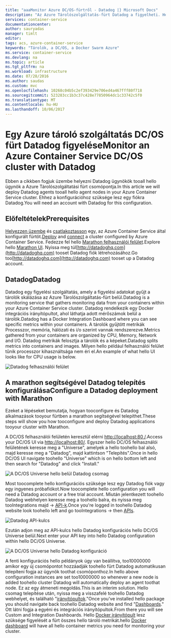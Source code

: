 ```yaml
---
title: "aaaMonitor Azure DC/OS-fürtről - Datadog |} Microsoft Docs"
description: "Az Azure Tárolószolgáltatás-fürt Datadog a figyelheti. Hello DC/OS webes felhasználói felület toodeploy hello Datadog ügynökök tooyour-fürt használatára."
services: container-service
documentationcenter: 
author: sauryadas
manager: timlt
editor: 
tags: acs, azure-container-service
keywords: "Tárolók, a DC/OS, a Docker Swarm Azure"
ms.service: container-service
ms.devlang: na
ms.topic: article
ms.tgt_pltfrm: na
ms.workload: infrastructure
ms.date: 07/28/2016
ms.author: saudas
ms.custom: mvc
ms.openlocfilehash: 10268c04b5c2ef393429e706ed4a467fff80f718
ms.sourcegitcommit: 523283cc1b3c37c428e77850964dc1c33742c5f0
ms.translationtype: MT
ms.contentlocale: hu-HU
ms.lasthandoff: 10/06/2017
---
```

# <a name="monitor-an-azure-container-service-dcos-cluster-with-datadog"></a><span data-ttu-id="cfdfa-105">Egy Azure tároló szolgáltatás DC/OS fürt Datadog figyelése</span><span class="sxs-lookup"><span data-stu-id="cfdfa-105">Monitor an Azure Container Service DC/OS cluster with Datadog</span></span>
<span data-ttu-id="cfdfa-106">Ebben a cikkben fogjuk üzembe helyezni Datadog ügynökök tooall hello ügynök a Azure Tárolószolgáltatási fürt csomópontja.</span><span class="sxs-lookup"><span data-stu-id="cfdfa-106">In this article we will deploy Datadog agents tooall hello agent nodes in your Azure Container Service cluster.</span></span> <span data-ttu-id="cfdfa-107">Ehhez a konfigurációhoz szüksége lesz egy fiókra Datadog.</span><span class="sxs-lookup"><span data-stu-id="cfdfa-107">You will need an account with Datadog for this configuration.</span></span> 

## <a name="prerequisites"></a><span data-ttu-id="cfdfa-108">Előfeltételek</span><span class="sxs-lookup"><span data-stu-id="cfdfa-108">Prerequisites</span></span>
<span data-ttu-id="cfdfa-109">[Helyezzen üzembe](container-service-deployment.md) és [csatlakoztasson](../container-service-connect.md) egy, az Azure Container Service által konfigurált fürtöt.</span><span class="sxs-lookup"><span data-stu-id="cfdfa-109">[Deploy](container-service-deployment.md) and [connect](../container-service-connect.md) a cluster configured by Azure Container Service.</span></span> <span data-ttu-id="cfdfa-110">Fedezze fel hello [Marathon felhasználói felület](container-service-mesos-marathon-ui.md).</span><span class="sxs-lookup"><span data-stu-id="cfdfa-110">Explore hello [Marathon UI](container-service-mesos-marathon-ui.md).</span></span> <span data-ttu-id="cfdfa-111">Nyissa meg túl[http://datadoghq.com](http://datadoghq.com) tooset Datadog fiók létrehozásához.</span><span class="sxs-lookup"><span data-stu-id="cfdfa-111">Go too[http://datadoghq.com](http://datadoghq.com) tooset up a Datadog account.</span></span> 

## <a name="datadog"></a><span data-ttu-id="cfdfa-112">Datadog</span><span class="sxs-lookup"><span data-stu-id="cfdfa-112">Datadog</span></span>
<span data-ttu-id="cfdfa-113">Datadog egy figyelési szolgáltatás, amely a figyelési adatokat gyűjt a tárolók skálázása az Azure Tárolószolgáltatás-fürt belül.</span><span class="sxs-lookup"><span data-stu-id="cfdfa-113">Datadog is a monitoring service that gathers monitoring data from your containers within your Azure Container Service cluster.</span></span> <span data-ttu-id="cfdfa-114">Datadog rendelkezik egy Docker integrációs irányítópultot, ahol láthatja adott mérőszámok belül a tárolók.</span><span class="sxs-lookup"><span data-stu-id="cfdfa-114">Datadog has a Docker Integration Dashboard where you can see specific metrics within your containers.</span></span> <span data-ttu-id="cfdfa-115">A tárolók gyűjtött metrikák Processzor, memória, hálózati és i/o szerint vannak rendszerezve.</span><span class="sxs-lookup"><span data-stu-id="cfdfa-115">Metrics gathered from your containers are organized by CPU, Memory, Network and I/O.</span></span> <span data-ttu-id="cfdfa-116">Datadog metrikák felosztja a tárolók és a képeket.</span><span class="sxs-lookup"><span data-stu-id="cfdfa-116">Datadog splits metrics into containers and images.</span></span> <span data-ttu-id="cfdfa-117">Milyen hello például felhasználói felület tűnik processzor kihasználtsága nem éri el.</span><span class="sxs-lookup"><span data-stu-id="cfdfa-117">An example of what hello UI looks like for CPU usage is below.</span></span>

![Datadog felhasználói felület](./media/container-service-monitoring/datadog4.png)

## <a name="configure-a-datadog-deployment-with-marathon"></a><span data-ttu-id="cfdfa-119">A marathon segítségével Datadog telepítés konfigurálása</span><span class="sxs-lookup"><span data-stu-id="cfdfa-119">Configure a Datadog deployment with Marathon</span></span>
<span data-ttu-id="cfdfa-120">Ezeket a lépéseket bemutatja, hogyan tooconfigure és Datadog alkalmazások tooyour fürtben a marathon segítségével telepíthet.</span><span class="sxs-lookup"><span data-stu-id="cfdfa-120">These steps will show you how tooconfigure and deploy Datadog applications tooyour cluster with Marathon.</span></span> 

<span data-ttu-id="cfdfa-121">A DC/OS felhasználói felületén keresztül elérni [http://localhost:80 /](http://localhost:80/).</span><span class="sxs-lookup"><span data-stu-id="cfdfa-121">Access your DC/OS UI via [http://localhost:80/](http://localhost:80/).</span></span> <span data-ttu-id="cfdfa-122">Egyszer hello DC/OS felhasználói felületének keresse meg a "Universe", amelyek a hello toohello bal alsó, majd keresse meg a "Datadog", majd kattintson "Telepítés".</span><span class="sxs-lookup"><span data-stu-id="cfdfa-122">Once in hello DC/OS UI navigate toohello "Universe" which is on hello bottom left and then search for "Datadog" and click "Install."</span></span>

![A DC/OS Universe hello belül Datadog csomag](./media/container-service-monitoring/datadog1.png)

<span data-ttu-id="cfdfa-124">Most toocomplete hello konfigurációs szüksége lesz egy Datadog fiók vagy egy ingyenes próbafiókot.</span><span class="sxs-lookup"><span data-stu-id="cfdfa-124">Now toocomplete hello configuration you will need a Datadog account or a free trial account.</span></span> <span data-ttu-id="cfdfa-125">Miután jelentkezett toohello Datadog webhelyen keresse meg a toohello balra, és nyissa meg tooIntegrations majd -> [API-k](https://app.datadoghq.com/account/settings#api).</span><span class="sxs-lookup"><span data-stu-id="cfdfa-125">Once you're logged in toohello Datadog website look toohello left and go tooIntegrations -> then [APIs](https://app.datadoghq.com/account/settings#api).</span></span> 

![Datadog API-kulcs](./media/container-service-monitoring/datadog2.png)

<span data-ttu-id="cfdfa-127">Ezután adjon meg az API-kulcs hello Datadog konfigurációs hello DC/OS Universe belül.</span><span class="sxs-lookup"><span data-stu-id="cfdfa-127">Next enter your API key into hello Datadog configuration within hello DC/OS Universe.</span></span> 

![A DC/OS Universe hello Datadog konfiguráció](./media/container-service-monitoring/datadog3.png) 

<span data-ttu-id="cfdfa-129">A fenti konfigurációs hello példányok úgy van beállítva, too10000000 amikor egy új csomópontot hozzáadják toohello fürt Datadog automatikusan telepíteni fogja az ügynök toothat csomóponthoz.</span><span class="sxs-lookup"><span data-stu-id="cfdfa-129">In hello above configuration instances are set too10000000 so whenever a new node is added toohello cluster Datadog will automatically deploy an agent toothat node.</span></span> <span data-ttu-id="cfdfa-130">Ez az egy átmeneti megoldás.</span><span class="sxs-lookup"><span data-stu-id="cfdfa-130">This is an interim solution.</span></span> <span data-ttu-id="cfdfa-131">Hello csomag telepítése után, nyissa meg a visszafelé toohello Datadog webhelyet, és található "[irányítópultok](https://app.datadoghq.com/dash/list)."</span><span class="sxs-lookup"><span data-stu-id="cfdfa-131">Once you've installed hello package you should navigate back toohello Datadog website and find "[Dashboards](https://app.datadoghq.com/dash/list)."</span></span> <span data-ttu-id="cfdfa-132">Ott látni fogja a egyéni és integrációs irányítópultok.</span><span class="sxs-lookup"><span data-stu-id="cfdfa-132">From there you will see Custom and Integration Dashboards.</span></span> <span data-ttu-id="cfdfa-133">Hello [Docker irányítópult](https://app.datadoghq.com/screen/integration/docker) lesz szüksége figyelését a fürt összes hello tároló metrikát.</span><span class="sxs-lookup"><span data-stu-id="cfdfa-133">hello [Docker dashboard](https://app.datadoghq.com/screen/integration/docker) will have all hello container metrics you need for monitoring your cluster.</span></span> 

